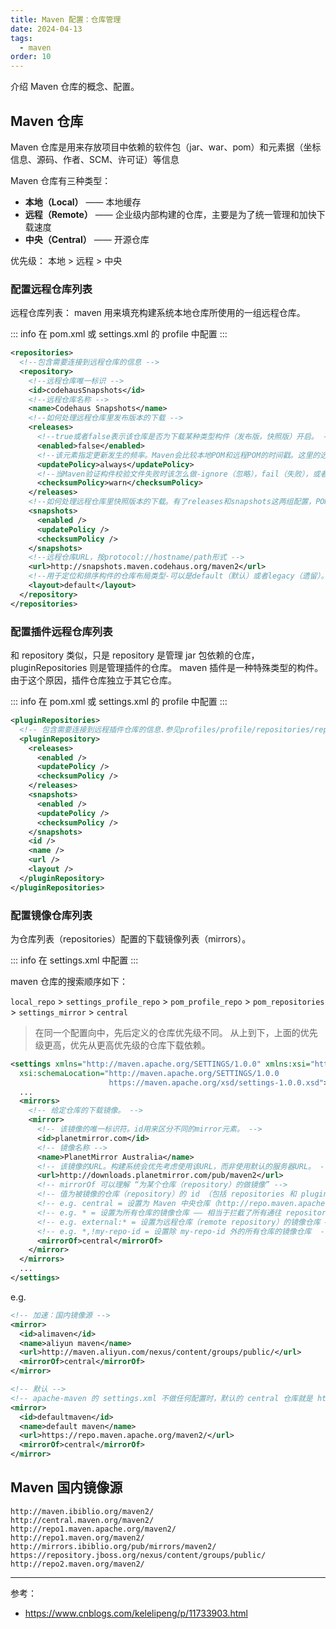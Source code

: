 ```yaml
---
title: Maven 配置：仓库管理
date: 2024-04-13
tags:
  - maven
order: 10
---
```


介绍 Maven 仓库的概念、配置。

<!-- more -->

## Maven 仓库

Maven 仓库是用来存放项目中依赖的软件包（jar、war、pom）和元素据（坐标信息、源码、作者、SCM、许可证）等信息

Maven 仓库有三种类型：

- **本地（Local）** —— 本地缓存
- **远程（Remote）** —— 企业级内部构建的仓库，主要是为了统一管理和加快下载速度
- **中央（Central）** —— 开源仓库

优先级： 本地 > 远程 > 中央

### 配置远程仓库列表

远程仓库列表： maven 用来填充构建系统本地仓库所使用的一组远程仓库。

::: info
在 pom.xml 或 settings.xml 的 profile 中配置
:::

```xml
<repositories>
  <!--包含需要连接到远程仓库的信息 -->
  <repository>
    <!--远程仓库唯一标识 -->
    <id>codehausSnapshots</id>
    <!--远程仓库名称 -->
    <name>Codehaus Snapshots</name>
    <!--如何处理远程仓库里发布版本的下载 -->
    <releases>
      <!--true或者false表示该仓库是否为下载某种类型构件（发布版，快照版）开启。 -->
      <enabled>false</enabled>
      <!--该元素指定更新发生的频率。Maven会比较本地POM和远程POM的时间戳。这里的选项是：always（一直），daily（默认，每日），interval：X（这里X是以分钟为单位的时间间隔），或者never（从不）。 -->
      <updatePolicy>always</updatePolicy>
      <!--当Maven验证构件校验文件失败时该怎么做-ignore（忽略），fail（失败），或者warn（警告）。 -->
      <checksumPolicy>warn</checksumPolicy>
    </releases>
    <!--如何处理远程仓库里快照版本的下载。有了releases和snapshots这两组配置，POM就可以在每个单独的仓库中，为每种类型的构件采取不同的策略。例如，可能有人会决定只为开发目的开启对快照版本下载的支持。参见repositories/repository/releases元素 -->
    <snapshots>
      <enabled />
      <updatePolicy />
      <checksumPolicy />
    </snapshots>
    <!--远程仓库URL，按protocol://hostname/path形式 -->
    <url>http://snapshots.maven.codehaus.org/maven2</url>
    <!--用于定位和排序构件的仓库布局类型-可以是default（默认）或者legacy（遗留）。Maven 2为其仓库提供了一个默认的布局；然而，Maven 1.x有一种不同的布局。我们可以使用该元素指定布局是default（默认）还是legacy（遗留）。 -->
    <layout>default</layout>
  </repository>
</repositories>
```

### 配置插件远程仓库列表

和 repository 类似，只是 repository 是管理 jar 包依赖的仓库，pluginRepositories 则是管理插件的仓库。
maven 插件是一种特殊类型的构件。由于这个原因，插件仓库独立于其它仓库。

::: info
在 pom.xml 或 settings.xml 的 profile 中配置
:::

```xml
<pluginRepositories>
  <!-- 包含需要连接到远程插件仓库的信息.参见profiles/profile/repositories/repository元素的说明 -->
  <pluginRepository>
    <releases>
      <enabled />
      <updatePolicy />
      <checksumPolicy />
    </releases>
    <snapshots>
      <enabled />
      <updatePolicy />
      <checksumPolicy />
    </snapshots>
    <id />
    <name />
    <url />
    <layout />
  </pluginRepository>
</pluginRepositories>
```

### 配置镜像仓库列表

为仓库列表（repositories）配置的下载镜像列表（mirrors）。

::: info
在 settings.xml 中配置
:::

maven 仓库的搜索顺序如下：

`local_repo` > `settings_profile_repo` > `pom_profile_repo` > `pom_repositories` > `settings_mirror` > `central`

> 在同一个配置向中，先后定义的仓库优先级不同。
> 从上到下，上面的优先级更高，优先从更高优先级的仓库下载依赖。

```xml
<settings xmlns="http://maven.apache.org/SETTINGS/1.0.0" xmlns:xsi="http://www.w3.org/2001/XMLSchema-instance"
  xsi:schemaLocation="http://maven.apache.org/SETTINGS/1.0.0
                      https://maven.apache.org/xsd/settings-1.0.0.xsd">
  ...
  <mirrors>
    <!-- 给定仓库的下载镜像。 -->
    <mirror>
      <!-- 该镜像的唯一标识符。id用来区分不同的mirror元素。 -->
      <id>planetmirror.com</id>
      <!-- 镜像名称 -->
      <name>PlanetMirror Australia</name>
      <!-- 该镜像的URL。构建系统会优先考虑使用该URL，而非使用默认的服务器URL。 -->
      <url>http://downloads.planetmirror.com/pub/maven2</url>
      <!-- mirrorOf 可以理解 “为某个仓库（repository）的做镜像” -->
      <!-- 值为被镜像的仓库（repository）的 id （包括 repositories 和 pluginRepositories） -->
      <!-- e.g. central = 设置为 Maven 中央仓库（http://repo.maven.apache.org/maven2/）的镜像仓库 -->
      <!-- e.g. * = 设置为所有仓库的镜像仓库 —— 相当于拦截了所有通往 repository 的请求，重定向到 mirror 地址 -->
      <!-- e.g. external:* = 设置为远程仓库（remote repository）的镜像仓库 —— 如果本地库存在就用本地库的，如果本地没有所有下载就用 mirror 配置的 url 下载 -->
      <!-- e.g. *,!my-repo-id = 设置除 my-repo-id 外的所有仓库的镜像仓库  -->
      <mirrorOf>central</mirrorOf>
    </mirror>
  </mirrors>
  ...
</settings>
```

e.g.

```xml
<!-- 加速：国内镜像源 -->
<mirror>
  <id>alimaven</id>
  <name>aliyun maven</name>
  <url>http://maven.aliyun.com/nexus/content/groups/public/</url>
  <mirrorOf>central</mirrorOf>
</mirror>

<!-- 默认 -->
<!-- apache-maven 的 settings.xml 不做任何配置时，默认的 central 仓库就是 https://repo.maven.apache.org/maven2/ -->
<mirror>
  <id>defaultmaven</id>
  <name>default maven</name>
  <url>https://repo.maven.apache.org/maven2/</url>
  <mirrorOf>central</mirrorOf>
</mirror>
```

## Maven 国内镜像源

```
http://maven.ibiblio.org/maven2/
http://central.maven.org/maven2/
http://repo1.maven.apache.org/maven2/
http://repo1.maven.org/maven2/
http://mirrors.ibiblio.org/pub/mirrors/maven2/
https://repository.jboss.org/nexus/content/groups/public/
http://repo2.maven.org/maven2/
```

---

参考：

- <https://www.cnblogs.com/kelelipeng/p/11733903.html>
